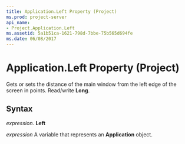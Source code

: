 ```yaml
---
title: Application.Left Property (Project)
ms.prod: project-server
api_name:
- Project.Application.Left
ms.assetid: 5a1b51ca-1621-798d-7bbe-75b565d694fe
ms.date: 06/08/2017
---
```



# Application.Left Property (Project)

Gets or sets the distance of the main window from the left edge of the screen in points. Read/write **Long**.


## Syntax

 _expression_. **Left**

 _expression_ A variable that represents an **Application** object.


